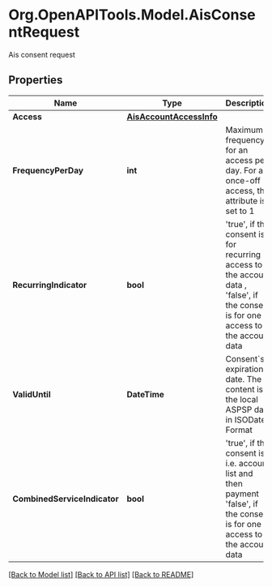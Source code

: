# Org.OpenAPITools.Model.AisConsentRequest
Ais consent request

## Properties

Name | Type | Description | Notes
------------ | ------------- | ------------- | -------------
**Access** | [**AisAccountAccessInfo**](AisAccountAccessInfo.md) |  | 
**FrequencyPerDay** | **int** | Maximum frequency for an access per day. For a once-off access, this attribute is set to 1 | 
**RecurringIndicator** | **bool** | &#39;true&#39;, if the consent is for recurring access to the account data , &#39;false&#39;, if the consent is for one access to the account data | 
**ValidUntil** | **DateTime** | Consent&#x60;s expiration date. The content is the local ASPSP date in ISODate Format | 
**CombinedServiceIndicator** | **bool** | &#39;true&#39;, if the consent is i.e. account list and then payment &#39;false&#39;, if the consent is for one access to the account data | [optional] [default to false]

[[Back to Model list]](../README.md#documentation-for-models) [[Back to API list]](../README.md#documentation-for-api-endpoints) [[Back to README]](../README.md)

